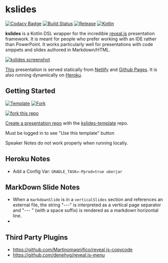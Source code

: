 # kslides

[![Codacy Badge](https://app.codacy.com/project/badge/Grade/701fc37a847042d2ae2cd6e80075ff6f)](https://www.codacy.com/gh/pambrose/kslides/dashboard?amp;utm_medium=referral&amp;utm_content=pambrose/kslides&amp;utm_campaign=Badge_Grade)
[![Build Status](https://travis-ci.org/pambrose/kslides.svg?branch=master)](https://travis-ci.org/pambrose/kslides)
[![Release](https://jitpack.io/v/pambrose/kslides.svg)](https://jitpack.io/#pambrose/kslides)
[![Kotlin](https://img.shields.io/badge/%20language-Kotlin-red.svg)](https://kotlinlang.org/)

**kslides** is a Kotlin DSL wrapper for the incredible [reveal.js](https://revealjs.com) presentation framework. 
It is meant for people who prefer working with an IDE rather than PowerPoint. 
It works particularly well for presentations with code snippets and slides
authored in Markdown/HTML.

[![kslides screenshot](https://pambrose.github.io/kslides/img/kslides-screenshot.png)](https://pambrose.github.io/kslides/)

[This](kslides-examples/src/main/kotlin/Readme.kt) presentation is served statically from
[Netlify](https://kslides-readme.netlify.app)
and [Github Pages](https://pambrose.github.io/kslides/).
It is also running dynamically on [Heroku](https://kslides-readme.herokuapp.com).

## Getting Started

[![Template](https://img.shields.io/endpoint?logo=github&style=plastic&url=https%3A%2F%2Fraw.githubusercontent.com%2Fpambrose%2Fkslides%2Fmaster%2Fdocs%2Fshields%2Ftemplate.json)](https://github.com/pambrose/kslides-template/generate)
[![Fork](https://img.shields.io/endpoint?logo=github&style=plastic&url=https%3A%2F%2Fraw.githubusercontent.com%2Fpambrose%2Fkslides%2Fmaster%2Fdocs%2Fshields%2Ffork.json)](https://github.com/pambrose/kslides-template/generate)

[![fork this repo](https://githubbadges.com/fork.svg?user=pambrose&repo=kslides-template&style=flat)](https://github.com/pambrose/kslides-template/fork)

[Create a presentation repo](https://github.com/pambrose/kslides-template/generate) with
the [kslides-template](https://github.com/pambrose/kslides-template) repo.

Must be logged in to see "Use this template" button

Speaker Notes do not work properly when running locally.

## Heroku Notes

* Add a Config Var: `GRADLE_TASK=-Pprod=true uberjar`

## MarkDown Slide Notes

* When a `markdownSlide` is in a `verticalSlides` section and references an external file, the string "---"
  is interpreted as a vertical page separator and "--- " (with a space suffix) is rendered as a markdown horizontal
  line.
* 
## Third Party Plugins

* https://github.com/Martinomagnifico/reveal.js-copycode
* https://github.com/denehyg/reveal.js-menu

